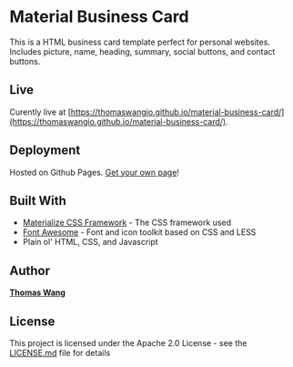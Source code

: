 # Material Business Card

This is a HTML business card template perfect for personal websites. Includes picture, name, heading, summary, social buttons, and contact buttons.

## Live

Curently live at [https://thomaswangio.github.io/material-business-card/](https://thomaswangio.github.io/material-business-card/).

## Deployment

Hosted on Github Pages. [Get your own page](https://pages.github.com/)!

## Built With

- [Materialize CSS Framework](http://materializecss.com) - The CSS framework used
- [Font Awesome](https://fontawesome.com) - Font and icon toolkit based on CSS and LESS
- Plain ol' HTML, CSS, and Javascript

## Author

**[Thomas Wang](https://github.com/thomaswangio)**

## License

This project is licensed under the Apache 2.0 License - see the [LICENSE.md](./LICENSE) file for details
